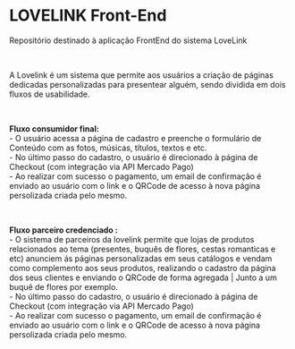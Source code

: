 <h1>LOVELINK Front-End</h1>
<p>Repositório destinado à aplicação FrontEnd do sistema LoveLink</p>
<br>
<p>A Lovelink é um sistema que permite aos usuários a criação de páginas dedicadas personalizadas para presentear alguém, sendo dividida em dois fluxos de usabilidade.</p>
<br>
<p><b>Fluxo consumidor final:</b> <br> - O usuário acessa a página de cadastro e preenche o formulário de Conteúdo com as fotos, músicas, títulos, textos e etc.
<br> - No último passo do cadastro, o usuário é direcionado à página de Checkout (com integração via API Mercado Pago)
<br> - Ao realizar com sucesso o pagamento, um email de confirmação é enviado ao usuário com o link e o QRCode de acesso à nova página persolizada criada pelo mesmo.</p>
<br>
<p><b>Fluxo parceiro credenciado :</b> <br> - O sistema de parceiros da lovelink permite que lojas de produtos relacionados ao tema (presentes, buquês de flores, cestas romanticas e etc) anunciem ás páginas personalizadas em seus catálogos e vendam como complemento aos seus produtos, realizando o cadastro da página dos seus clientes e enviando o QRCode de forma agregada | Junto a um buquê de flores por exemplo.
<br> - No último passo do cadastro, o usuário é direcionado à página de Checkout (com integração via API Mercado Pago)
<br> - Ao realizar com sucesso o pagamento, um email de confirmação é enviado ao usuário com o link e o QRCode de acesso à nova página persolizada criada pelo mesmo.</p>
